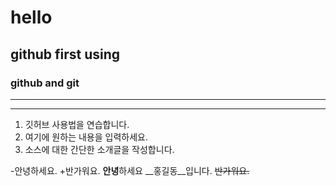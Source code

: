 # hello
## github first using
### github and git
---
***
1. 깃허브 사용법을 연습합니다.
2. 여기에 원하는 내용을 입력하세요.
3. 소스에 대한 간단한 소개글을 작성합니다.

-안녕하세요.
+반가워요.
**안녕**하세요
__홍길동__입니다.
~~반가워요.~~
